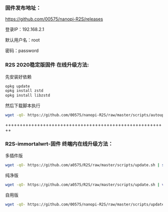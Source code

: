 ### 固件发布地址：
https://github.com/00575/nanopi-R2S/releases

登录IP：192.168.2.1

默认用户名：root

密码：password

### R2S 2020稳定版固件 在线升级方法:  
先安装好依赖
```bash
opkg update
opkg install zstd
opkg install libzstd
```
然后下载脚本执行
```bash
wget -qO- https://github.com/00575/nanopi-R2S/raw/master/scripts/autoupdate.sh | sh
```

++++++++++++++++++++++++++++++++++++++++++++++++++++++++


### R2S-immortalwrt-固件 终端内在线升级方法： 


多插件版

```bash
wget -qO- https://github.com/a0575/R2S/raw/master/scripts/update.sh | sh
```

纯净版

```bash
wget -qO- https://github.com/a0575/R2S/raw/master/scripts/update.sh | ver=-slim sh
```

自用版

```bash
wget -qO- https://github.com/00575/nanopi-R2S/raw/master/scripts/update.sh | sh
```

